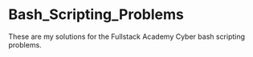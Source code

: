 # Bash_Scripting_Problems
These are my solutions for the Fullstack Academy Cyber bash scripting problems.
